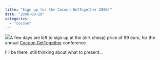 ```yaml
---
title: "Sign up for the Cocoon GetTogether 2006!"
date: "2006-08-29"
categories: 
  - "cocoon"
---
```


![](images/chairs-small.png)A few days are left to sign up at the (dirt cheap) price of 99 euro, for the annual [Cocoon GetTogether](http://www.cocoongt.org/) conference.

I'll be there, still thinking about what to present...
